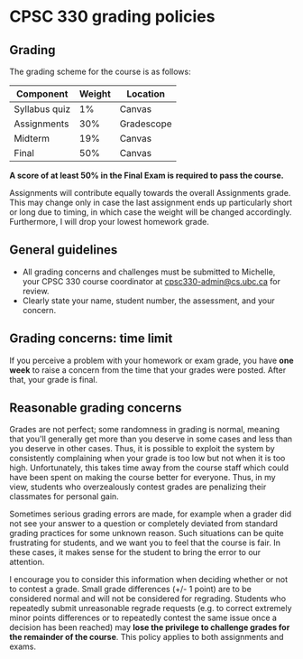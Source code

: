 # CPSC 330 grading policies

## Grading
 
The grading scheme for the course is as follows:

| Component   | Weight          | Location   |
|-------------|-----------------|------------|
| Syllabus quiz |   1%           | Canvas | 
| Assignments |     30%         | Gradescope |
| Midterm     |     19%         | Canvas |
| Final       |     50%         | Canvas |

**A score of at least 50% in the Final Exam is required to pass the course.**

Assignments will contribute equally towards the overall Assignments grade. This may change only in case the last assignment ends up particularly short or long due to timing, in which case the weight will be changed accordingly. Furthermore, I will drop your lowest homework grade. 

## General guidelines
- All grading concerns and challenges must be submitted to Michelle, your CPSC 330 course coordinator at cpsc330-admin@cs.ubc.ca for review. 
- Clearly state your name, student number, the assessment, and your concern.

## Grading concerns: time limit
If you perceive a problem with your homework or exam grade, you have **one week** to raise a concern from the time that your grades were posted. After that, your grade is final.

## Reasonable grading concerns
Grades are not perfect; some randomness in grading is normal, meaning that you'll generally get more than you deserve in some cases and less than you deserve in other cases. Thus, it is possible to exploit the system by consistently complaining when your grade is too low but not when it is too high. Unfortunately, this takes time away from the course staff which could have been spent on making the course better for everyone. Thus, in my view, students who overzealously contest grades are penalizing their classmates for personal gain.

Sometimes serious grading errors are made, for example when a grader did not see your answer to a question or completely deviated from standard grading practices for some unknown reason. Such situations can be quite frustrating for students, and we want you to feel that the course is fair. In these cases, it makes sense for the student to bring the error to our attention.

I encourage you to consider this information when deciding whether or not to contest a grade. Small grade differences (+/- 1 point) are to be considered normal and will not be considered for regrading. Students who repeatedly submit unreasonable regrade requests (e.g. to correct extremely minor points differences or to repeatedly contest the same issue once a decision has been reached) may **lose the privilege to challenge grades for the remainder of the course**. This policy applies to both assignments and exams.
